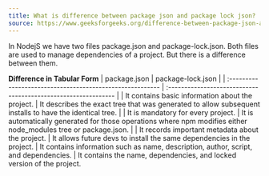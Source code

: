 ```yaml
---
title: What is difference between package json and package lock json?
source: https://www.geeksforgeeks.org/difference-between-package-json-and-package-lock-json-files/
---
```


In NodejS we have two files package.json and package-lock.json. Both files are used to manage dependencies of a project. But there is a difference between them.

**Difference in Tabular Form**
| package.json | package-lock.json |
| :-------------------------------------------------------- | :------------------------------------------------------------- |
| It contains basic information about the project. | It describes the exact tree that was generated to allow subsequent installs to have the identical tree. |
| It is mandatory for every project. | It is automatically generated for those operations where npm modifies either node_modules tree or package.json. |
| It records important metadata about the project. | It allows future devs to install the same dependencies in the project.
| It contains information such as name, description, author, script, and dependencies. | It contains the name, dependencies, and locked version of the project.
